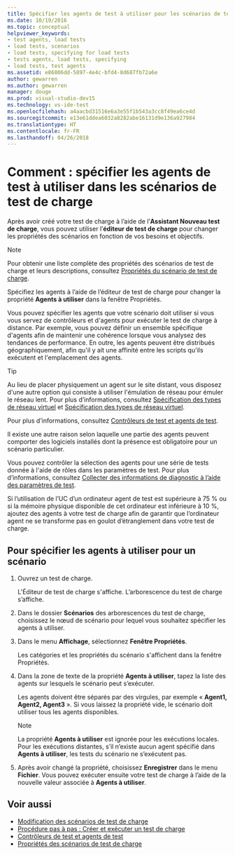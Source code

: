```yaml
---
title: Spécifier les agents de test à utiliser pour les scénarios de test de charge dans Visual Studio
ms.date: 10/19/2016
ms.topic: conceptual
helpviewer_keywords:
- test agents, load tests
- load tests, scenarios
- load tests, specifying for load tests
- tests agents, load tests, specifying
- load tests, test agents
ms.assetid: e86806dd-5897-4e4c-bfd4-8d687fb72a6e
author: gewarren
ms.author: gewarren
manager: douge
ms.prod: visual-studio-dev15
ms.technology: vs-ide-test
ms.openlocfilehash: a4aacbd31516e6a3e55f1b543a3cc8f49ea6ce4d
ms.sourcegitcommit: e13e61ddea6032a8282abe16131d9e136a927984
ms.translationtype: HT
ms.contentlocale: fr-FR
ms.lasthandoff: 04/26/2018
---
```

# <a name="how-to-specify-test-agents-to-use-in-load-test-scenarios"></a>Comment : spécifier les agents de test à utiliser dans les scénarios de test de charge

Après avoir créé votre test de charge à l’aide de l’**Assistant Nouveau test de charge**, vous pouvez utiliser l’**éditeur de test de charge** pour changer les propriétés des scénarios en fonction de vos besoins et objectifs.

> [!NOTE]
> Pour obtenir une liste complète des propriétés des scénarios de test de charge et leurs descriptions, consultez [Propriétés du scénario de test de charge](../test/load-test-scenario-properties.md).

Spécifiez les agents à l’aide de l’éditeur de test de charge pour changer la propriété **Agents à utiliser** dans la fenêtre Propriétés.

Vous pouvez spécifier les agents que votre scénario doit utiliser si vous vous servez de contrôleurs et d'agents pour exécuter le test de charge à distance. Par exemple, vous pouvez définir un ensemble spécifique d'agents afin de maintenir une cohérence lorsque vous analysez des tendances de performance. En outre, les agents peuvent être distribués géographiquement, afin qu'il y ait une affinité entre les scripts qu'ils exécutent et l'emplacement des agents.

> [!TIP]
> Au lieu de placer physiquement un agent sur le site distant, vous disposez d'une autre option qui consiste à utiliser l'émulation de réseau pour émuler le réseau lent. Pour plus d’informations, consultez [Spécification des types de réseau virtuel](../test/specify-virtual-network-types-in-a-load-test-scenario.md) et [Spécification des types de réseau virtuel](../test/specify-virtual-network-types-in-a-load-test-scenario.md).

Pour plus d’informations, consultez [Contrôleurs de test et agents de test](configure-test-agents-and-controllers-for-load-tests.md).

Il existe une autre raison selon laquelle une partie des agents peuvent comporter des logiciels installés dont la présence est obligatoire pour un scénario particulier.

Vous pouvez contrôler la sélection des agents pour une série de tests donnée à l'aide de rôles dans les paramètres de test. Pour plus d’informations, consultez [Collecter des informations de diagnostic à l’aide des paramètres de test](../test/collect-diagnostic-information-using-test-settings.md).

Si l’utilisation de l’UC d’un ordinateur agent de test est supérieure à 75 % ou si la mémoire physique disponible de cet ordinateur est inférieure à 10 %, ajoutez des agents à votre test de charge afin de garantir que l’ordinateur agent ne se transforme pas en goulot d’étranglement dans votre test de charge.

## <a name="to-specify-the-agents-to-use-for-a-scenario"></a>Pour spécifier les agents à utiliser pour un scénario

1.  Ouvrez un test de charge.

     L'Éditeur de test de charge s'affiche. L’arborescence du test de charge s’affiche.

2.  Dans le dossier **Scénarios** des arborescences du test de charge, choisissez le nœud de scénario pour lequel vous souhaitez spécifier les agents à utiliser.

3.  Dans le menu **Affichage**, sélectionnez **Fenêtre Propriétés**.

     Les catégories et les propriétés du scénario s'affichent dans la fenêtre Propriétés.

4.  Dans la zone de texte de la propriété **Agents à utiliser**, tapez la liste des agents sur lesquels le scénario peut s’exécuter.

     Les agents doivent être séparés par des virgules, par exemple « **Agent1, Agent2, Agent3** ». Si vous laissez la propriété vide, le scénario doit utiliser tous les agents disponibles.

    > [!NOTE]
    > La propriété **Agents à utiliser** est ignorée pour les exécutions locales. Pour les exécutions distantes, s’il n’existe aucun agent spécifié dans **Agents à utiliser**, les tests du scénario ne s’exécutent pas.

5.  Après avoir changé la propriété, choisissez **Enregistrer** dans le menu **Fichier**. Vous pouvez exécuter ensuite votre test de charge à l’aide de la nouvelle valeur associée à **Agents à utiliser**.

## <a name="see-also"></a>Voir aussi

- [Modification des scénarios de test de charge](../test/edit-load-test-scenarios.md)
- [Procédure pas à pas : Créer et exécuter un test de charge](../test/walkthrough-create-and-run-a-load-test.md)
- [Contrôleurs de test et agents de test](configure-test-agents-and-controllers-for-load-tests.md)
- [Propriétés des scénarios de test de charge](../test/load-test-scenario-properties.md)